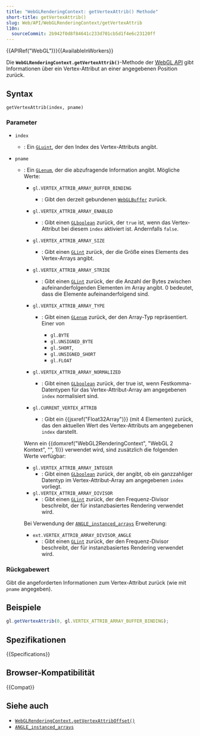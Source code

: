 ```yaml
---
title: "WebGLRenderingContext: getVertexAttrib() Methode"
short-title: getVertexAttrib()
slug: Web/API/WebGLRenderingContext/getVertexAttrib
l10n:
  sourceCommit: 2b942f0d8f84641c233d701cb5d1f4e6c23120ff
---
```


{{APIRef("WebGL")}}{{AvailableInWorkers}}

Die **`WebGLRenderingContext.getVertexAttrib()`**-Methode der
[WebGL API](/de/docs/Web/API/WebGL_API) gibt Informationen über ein Vertex-Attribut an einer angegebenen Position zurück.

## Syntax

```js-nolint
getVertexAttrib(index, pname)
```

### Parameter

- `index`
  - : Ein [`GLuint`](/de/docs/Web/API/WebGL_API/Types), der den Index des Vertex-Attributs angibt.
- `pname`

  - : Ein [`GLenum`](/de/docs/Web/API/WebGL_API/Types), der die abzufragende Information angibt. Mögliche Werte:

    - `gl.VERTEX_ATTRIB_ARRAY_BUFFER_BINDING`
      - : Gibt den derzeit gebundenen [`WebGLBuffer`](/de/docs/Web/API/WebGLBuffer) zurück.
    - `gl.VERTEX_ATTRIB_ARRAY_ENABLED`
      - : Gibt einen [`GLboolean`](/de/docs/Web/API/WebGL_API/Types) zurück, der `true` ist, wenn das Vertex-Attribut bei diesem `index` aktiviert ist. Andernfalls `false`.
    - `gl.VERTEX_ATTRIB_ARRAY_SIZE`
      - : Gibt einen [`GLint`](/de/docs/Web/API/WebGL_API/Types) zurück, der die Größe eines Elements des Vertex-Arrays angibt.
    - `gl.VERTEX_ATTRIB_ARRAY_STRIDE`
      - : Gibt einen [`GLint`](/de/docs/Web/API/WebGL_API/Types) zurück, der die Anzahl der Bytes zwischen aufeinanderfolgenden Elementen im Array angibt. 0 bedeutet, dass die Elemente aufeinanderfolgend sind.
    - `gl.VERTEX_ATTRIB_ARRAY_TYPE`

      - : Gibt einen [`GLenum`](/de/docs/Web/API/WebGL_API/Types) zurück, der den Array-Typ repräsentiert. Einer von

        - `gl.BYTE`
        - `gl.UNSIGNED_BYTE`
        - `gl.SHORT`,
        - `gl.UNSIGNED_SHORT`
        - `gl.FLOAT`

    - `gl.VERTEX_ATTRIB_ARRAY_NORMALIZED`
      - : Gibt einen [`GLboolean`](/de/docs/Web/API/WebGL_API/Types) zurück, der true ist, wenn Festkomma-Datentypen für das Vertex-Attribut-Array am angegebenen `index` normalisiert sind.
    - `gl.CURRENT_VERTEX_ATTRIB`

      - : Gibt ein {{jsxref("Float32Array")}} (mit 4 Elementen) zurück, das den aktuellen Wert des Vertex-Attributs am angegebenen `index` darstellt.

    Wenn ein {{domxref("WebGL2RenderingContext", "WebGL 2 Kontext", "", 1)}} verwendet wird, sind zusätzlich die folgenden Werte verfügbar:

    - `gl.VERTEX_ATTRIB_ARRAY_INTEGER`
      - : Gibt einen [`GLboolean`](/de/docs/Web/API/WebGL_API/Types) zurück, der angibt, ob ein ganzzahliger Datentyp im Vertex-Attribut-Array am angegebenen `index` vorliegt.
    - `gl.VERTEX_ATTRIB_ARRAY_DIVISOR`
      - : Gibt einen [`GLint`](/de/docs/Web/API/WebGL_API/Types) zurück, der den Frequenz-Divisor beschreibt, der für instanzbasiertes Rendering verwendet wird.

    Bei Verwendung der [`ANGLE_instanced_arrays`](/de/docs/Web/API/ANGLE_instanced_arrays) Erweiterung:

    - `ext.VERTEX_ATTRIB_ARRAY_DIVISOR_ANGLE`
      - : Gibt einen [`GLint`](/de/docs/Web/API/WebGL_API/Types) zurück, der den Frequenz-Divisor beschreibt, der für instanzbasiertes Rendering verwendet wird.

### Rückgabewert

Gibt die angeforderten Informationen zum Vertex-Attribut zurück (wie mit `pname` angegeben).

## Beispiele

```js
gl.getVertexAttrib(0, gl.VERTEX_ATTRIB_ARRAY_BUFFER_BINDING);
```

## Spezifikationen

{{Specifications}}

## Browser-Kompatibilität

{{Compat}}

## Siehe auch

- [`WebGLRenderingContext.getVertexAttribOffset()`](/de/docs/Web/API/WebGLRenderingContext/getVertexAttribOffset)
- [`ANGLE_instanced_arrays`](/de/docs/Web/API/ANGLE_instanced_arrays)
